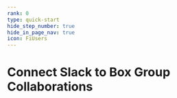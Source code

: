 ```yaml
---
rank: 0
type: quick-start
hide_step_number: true
hide_in_page_nav: true
icon: FiUsers
---
```


# Connect Slack to Box Group Collaborations
